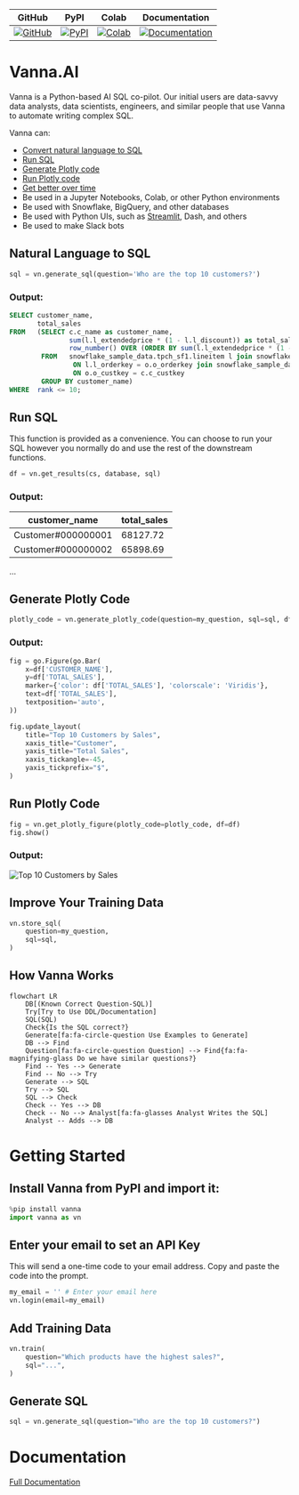 | GitHub | PyPI | Colab | Documentation |
| ------ | ---- | ----- | ------------- |
| [![GitHub](https://img.shields.io/badge/GitHub-vanna--py-blue?logo=github)](https://github.com/vanna-ai/vanna-py) | [![PyPI](https://img.shields.io/pypi/v/vanna?logo=pypi)](https://pypi.org/project/vanna/) | [![Colab](https://img.shields.io/badge/Colab-vanna--py-blue?logo=google-colab)](https://colab.research.google.com/github/vanna-ai/vanna-py/blob/main/notebooks/vn-starter.ipynb) | [![Documentation](https://img.shields.io/badge/Documentation-vanna--py-blue?logo=read-the-docs)](https://docs.vanna.ai) |

# Vanna.AI

Vanna is a Python-based AI SQL co-pilot. Our initial users are data-savvy data analysts, data scientists, engineers, and similar people that use Vanna to automate writing complex SQL.

Vanna can:
- [Convert natural language to SQL](#natural-language-to-sql)
- [Run SQL](#run-sql)
- [Generate Plotly code](#generate-plotly-code)
- [Run Plotly code](#run-plotly-code)
- [Get better over time](#improve-your-training-data)
- Be used in a Jupyter Notebooks, Colab, or other Python environments
- Be used with Snowflake, BigQuery, and other databases
- Be used with Python UIs, such as [Streamlit](https://github.com/vanna-ai/vanna-streamlit), Dash, and others
- Be used to make Slack bots

## Natural Language to SQL
```python
sql = vn.generate_sql(question='Who are the top 10 customers?')
```

### Output:
```sql
SELECT customer_name,
       total_sales
FROM   (SELECT c.c_name as customer_name,
               sum(l.l_extendedprice * (1 - l.l_discount)) as total_sales,
               row_number() OVER (ORDER BY sum(l.l_extendedprice * (1 - l.l_discount)) desc) as rank
        FROM   snowflake_sample_data.tpch_sf1.lineitem l join snowflake_sample_data.tpch_sf1.orders o
                ON l.l_orderkey = o.o_orderkey join snowflake_sample_data.tpch_sf1.customer c
                ON o.o_custkey = c.c_custkey
        GROUP BY customer_name)
WHERE  rank <= 10;
```

## Run SQL
This function is provided as a convenience. You can choose to run your SQL however you normally do and use the rest of the downstream functions.
```python
df = vn.get_results(cs, database, sql)
```

### Output:
| customer_name | total_sales |
| ------------- | ----------- |
| Customer#000000001 |  68127.72 |
| Customer#000000002 |  65898.69 |
...

## Generate Plotly Code
```python
plotly_code = vn.generate_plotly_code(question=my_question, sql=sql, df=df)
```

### Output:
```python
fig = go.Figure(go.Bar(
    x=df['CUSTOMER_NAME'],
    y=df['TOTAL_SALES'],
    marker={'color': df['TOTAL_SALES'], 'colorscale': 'Viridis'},
    text=df['TOTAL_SALES'],
    textposition='auto',
))

fig.update_layout(
    title="Top 10 Customers by Sales",
    xaxis_title="Customer",
    yaxis_title="Total Sales",
    xaxis_tickangle=-45,
    yaxis_tickprefix="$",
)
```

## Run Plotly Code
```python
fig = vn.get_plotly_figure(plotly_code=plotly_code, df=df)
fig.show()
```

### Output:
![Top 10 Customers by Sales](docs/chart.png)

## Improve Your Training Data
```python
vn.store_sql(
    question=my_question,
    sql=sql,
)
```

## How Vanna Works
```mermaid
flowchart LR
    DB[(Known Correct Question-SQL)]
    Try[Try to Use DDL/Documentation]
    SQL(SQL)
    Check{Is the SQL correct?}
    Generate[fa:fa-circle-question Use Examples to Generate]
    DB --> Find
    Question[fa:fa-circle-question Question] --> Find{fa:fa-magnifying-glass Do we have similar questions?}
    Find -- Yes --> Generate
    Find -- No --> Try
    Generate --> SQL
    Try --> SQL
    SQL --> Check
    Check -- Yes --> DB
    Check -- No --> Analyst[fa:fa-glasses Analyst Writes the SQL]
    Analyst -- Adds --> DB
```

# Getting Started

## Install Vanna from PyPI and import it:
```python
%pip install vanna
import vanna as vn
```

## Enter your email to set an API Key
This will send a one-time code to your email address. Copy and paste the code into the prompt.
```python
my_email = '' # Enter your email here
vn.login(email=my_email)
```

## Add Training Data
```python
vn.train(
    question="Which products have the highest sales?",
    sql="...",
)
```

## Generate SQL
```python
sql = vn.generate_sql(question="Who are the top 10 customers?")
```

# Documentation
[Full Documentation](https://docs.vanna.ai)